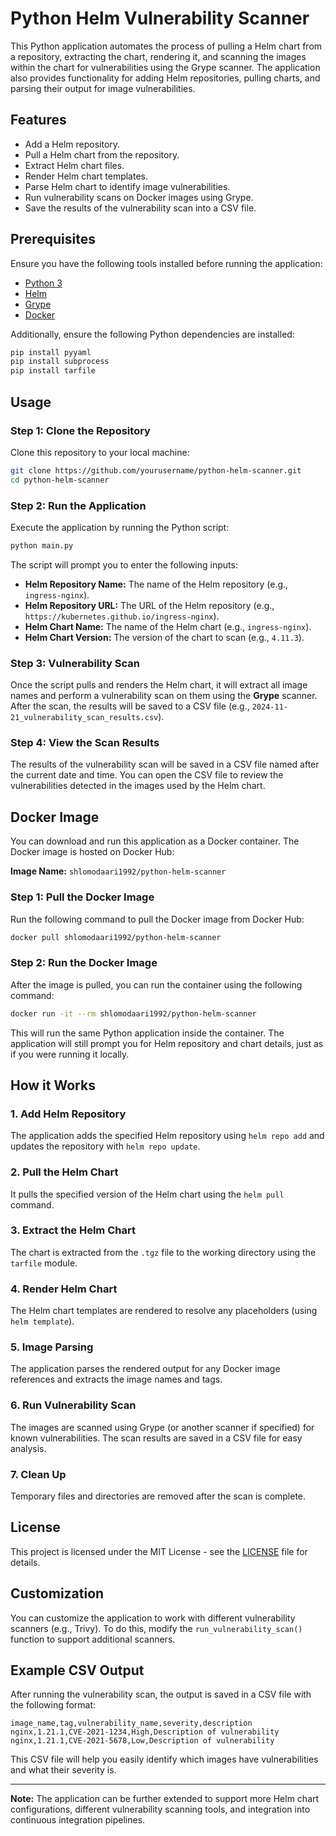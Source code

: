 
# Python Helm Vulnerability Scanner

This Python application automates the process of pulling a Helm chart from a repository, extracting the chart, rendering it, and scanning the images within the chart for vulnerabilities using the Grype scanner. The application also provides functionality for adding Helm repositories, pulling charts, and parsing their output for image vulnerabilities.

## Features

- Add a Helm repository.
- Pull a Helm chart from the repository.
- Extract Helm chart files.
- Render Helm chart templates.
- Parse Helm chart to identify image vulnerabilities.
- Run vulnerability scans on Docker images using Grype.
- Save the results of the vulnerability scan into a CSV file.

## Prerequisites

Ensure you have the following tools installed before running the application:

- [Python 3](https://www.python.org/downloads/)
- [Helm](https://helm.sh/docs/intro/install/)
- [Grype](https://github.com/anchore/grype)
- [Docker](https://www.docker.com/products/docker-desktop)

Additionally, ensure the following Python dependencies are installed:

```bash
pip install pyyaml
pip install subprocess
pip install tarfile
```

## Usage

### Step 1: Clone the Repository

Clone this repository to your local machine:

```bash
git clone https://github.com/yourusername/python-helm-scanner.git
cd python-helm-scanner
```

### Step 2: Run the Application

Execute the application by running the Python script:

```bash
python main.py
```

The script will prompt you to enter the following inputs:

- **Helm Repository Name:** The name of the Helm repository (e.g., `ingress-nginx`).
- **Helm Repository URL:** The URL of the Helm repository (e.g., `https://kubernetes.github.io/ingress-nginx`).
- **Helm Chart Name:** The name of the Helm chart (e.g., `ingress-nginx`).
- **Helm Chart Version:** The version of the chart to scan (e.g., `4.11.3`).

### Step 3: Vulnerability Scan

Once the script pulls and renders the Helm chart, it will extract all image names and perform a vulnerability scan on them using the **Grype** scanner. After the scan, the results will be saved to a CSV file (e.g., `2024-11-21_vulnerability_scan_results.csv`).

### Step 4: View the Scan Results

The results of the vulnerability scan will be saved in a CSV file named after the current date and time. You can open the CSV file to review the vulnerabilities detected in the images used by the Helm chart.

## Docker Image

You can download and run this application as a Docker container. The Docker image is hosted on Docker Hub:

**Image Name:** `shlomodaari1992/python-helm-scanner`

### Step 1: Pull the Docker Image

Run the following command to pull the Docker image from Docker Hub:

```bash
docker pull shlomodaari1992/python-helm-scanner
```

### Step 2: Run the Docker Image

After the image is pulled, you can run the container using the following command:

```bash
docker run -it --rm shlomodaari1992/python-helm-scanner
```

This will run the same Python application inside the container. The application will still prompt you for Helm repository and chart details, just as if you were running it locally.

## How it Works

### 1. Add Helm Repository

The application adds the specified Helm repository using `helm repo add` and updates the repository with `helm repo update`.

### 2. Pull the Helm Chart

It pulls the specified version of the Helm chart using the `helm pull` command.

### 3. Extract the Helm Chart

The chart is extracted from the `.tgz` file to the working directory using the `tarfile` module.

### 4. Render Helm Chart

The Helm chart templates are rendered to resolve any placeholders (using `helm template`).

### 5. Image Parsing

The application parses the rendered output for any Docker image references and extracts the image names and tags.

### 6. Run Vulnerability Scan

The images are scanned using Grype (or another scanner if specified) for known vulnerabilities. The scan results are saved in a CSV file for easy analysis.

### 7. Clean Up

Temporary files and directories are removed after the scan is complete.

## License

This project is licensed under the MIT License - see the [LICENSE](LICENSE) file for details.

## Customization

You can customize the application to work with different vulnerability scanners (e.g., Trivy). To do this, modify the `run_vulnerability_scan()` function to support additional scanners.

## Example CSV Output

After running the vulnerability scan, the output is saved in a CSV file with the following format:

```csv
image_name,tag,vulnerability_name,severity,description
nginx,1.21.1,CVE-2021-1234,High,Description of vulnerability
nginx,1.21.1,CVE-2021-5678,Low,Description of vulnerability
```

This CSV file will help you easily identify which images have vulnerabilities and what their severity is.

---

**Note:** The application can be further extended to support more Helm chart configurations, different vulnerability scanning tools, and integration into continuous integration pipelines.

